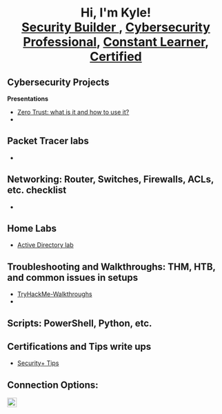 <h1><p align="center">Hi, I'm Kyle! <br/><a href="https://github.com/Spoonknife429">Security Builder </a>, <a href="https://www.linkedin.com/in/kyle-m-elkins/">Cybersecurity Professional</a>, <a href="https://tryhackme.com/p/KEgrc429">Constant Learner</a>, <a href="https://www.credly.com/users/kyle-m-elkins">Certified</a></p></h1>

<h2><strong>Cybersecurity Projects</strong></h2>
  
<b>Presentations</b>
  - [Zero Trust: what is it and how to use it?](https://github.com/SpoonKnife429/Understanding-Zero-Trust)
  -

<b>Packet Tracer labs</b>
-
-

<b>Networking: Router, Switches, Firewalls, ACLs, etc. checklist</b>
-
-

<b>Home Labs</b>
  -
  - [Active Directory lab](https://github.com/Spoonknife429/Active-Directory-Lab)


 
<b>Troubleshooting and Walkthroughs: THM, HTB, and common issues in setups</b>
  -
  - [TryHackMe-Walkthroughs](https://github.com/Spoonknife429/TryHackMe-Walkthroughs)
  -

 
<b>Scripts: PowerShell, Python, etc.</b>
  -

<b>Certifications and Tips write ups</b>
  -
  - [Security+ Tips](https://github.com/Spoonknife429/Security_plus_Tips)


<h2>Connection Options:</h2>


[<img align="left" alt="Kyle Elkins | LinkedIn" width="22px" src="https://cdn.jsdelivr.net/npm/simple-icons@v3/icons/linkedin.svg" />][linkedin]





[linkedin]: https://linkedin.com/in/kyle-m-elkins
